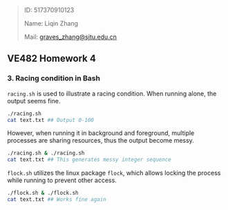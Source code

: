 > ID: 517370910123
>
> Name: Liqin Zhang
>
> Mail: graves_zhang@sjtu.edu.cn

## VE482 Homework 4

### 3. Racing condition in Bash

```racing.sh``` is used to illustrate a racing condition. When running alone, the output seems fine.

```bash
./racing.sh
cat text.txt ## Output 0-100
```

However, when running it in background and foreground, multiple processes are sharing resources, thus the output become messy.

```bash
./racing.sh & ./racing.sh
cat text.txt ## This generates messy integer sequence
```

```flock.sh``` utilizes the linux package ```flock```, which allows locking the process while running to prevent other access.  
```bash
./flock.sh & ./flock.sh
cat text.txt ## Works fine again
```


